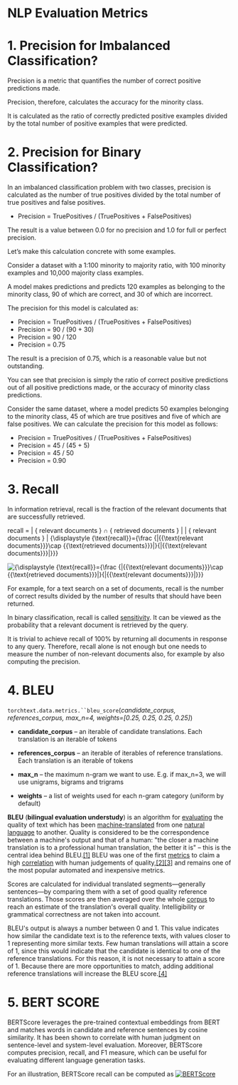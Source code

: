 # NLP Evaluation Metrics

# 1.  Precision for Imbalanced Classification?
Precision is a metric that quantifies the number of correct positive predictions made.

Precision, therefore, calculates the accuracy for the minority class.

It is calculated as the ratio of correctly predicted positive examples divided by the total number of positive examples that were predicted.



# 2. Precision for Binary Classification?
In an imbalanced classification problem with two classes, precision is calculated as the number of true positives divided by the total number of true positives and false positives.

-   Precision = TruePositives / (TruePositives + FalsePositives)

The result is a value between 0.0 for no precision and 1.0 for full or perfect precision.

Let’s make this calculation concrete with some examples.

Consider a dataset with a 1:100 minority to majority ratio, with 100 minority examples and 10,000 majority class examples.

A model makes predictions and predicts 120 examples as belonging to the minority class, 90 of which are correct, and 30 of which are incorrect.

The precision for this model is calculated as:

-   Precision = TruePositives / (TruePositives + FalsePositives)
-   Precision = 90 / (90 + 30)
-   Precision = 90 / 120
-   Precision = 0.75

The result is a precision of 0.75, which is a reasonable value but not outstanding.

You can see that precision is simply the ratio of correct positive predictions out of all positive predictions made, or the accuracy of minority class predictions.

Consider the same dataset, where a model predicts 50 examples belonging to the minority class, 45 of which are true positives and five of which are false positives. We can calculate the precision for this model as follows:

-   Precision = TruePositives / (TruePositives + FalsePositives)
-   Precision = 45 / (45 + 5)
-   Precision = 45 / 50
-   Precision = 0.90

						

# 3. Recall

In information retrieval, recall is the fraction of the relevant documents that are successfully retrieved.

recall = | { relevant documents } ∩ { retrieved documents } | | { relevant documents } | {\displaystyle {\text{recall}}={\frac {|\{{\text{relevant documents}}\}\cap \{{\text{retrieved documents}}\}|}{|\{{\text{relevant documents}}\}|}}}

![{\displaystyle {\text{recall}}={\frac {|\{{\text{relevant documents}}\}\cap \{{\text{retrieved documents}}\}|}{|\{{\text{relevant documents}}\}|}}}](https://wikimedia.org/api/rest_v1/media/math/render/svg/43a4548e95fde15433d8e3cd3c80ced433f54abe)

For example, for a text search on a set of documents, recall is the number of correct results divided by the number of results that should have been returned.

In binary classification, recall is called [sensitivity](https://en.wikipedia.org/wiki/Sensitivity_and_specificity#Sensitivity "Sensitivity and specificity"). It can be viewed as the probability that a relevant document is retrieved by the query.

It is trivial to achieve recall of 100% by returning all documents in response to any query. Therefore, recall alone is not enough but one needs to measure the number of non-relevant documents also, for example by also computing the precision.


# 4. BLEU

`torchtext.data.metrics.``bleu_score`(_candidate_corpus, references_corpus, max_n=4, weights=[0.25, 0.25, 0.25, 0.25]_)

-   **candidate_corpus** – an iterable of candidate translations. Each translation is an iterable of tokens
    
-   **references_corpus** – an iterable of iterables of reference translations. Each translation is an iterable of tokens
    
-   **max_n** – the maximum n-gram we want to use. E.g. if max_n=3, we will use unigrams, bigrams and trigrams
    
-   **weights** – a list of weights used for each n-gram category (uniform by default)

**BLEU** (**bilingual evaluation understudy**) is an algorithm for [evaluating](https://en.wikipedia.org/wiki/Evaluation_of_machine_translation "Evaluation of machine translation") the quality of text which has been [machine-translated](https://en.wikipedia.org/wiki/Machine_translation "Machine translation") from one [natural language](https://en.wikipedia.org/wiki/Natural_language "Natural language") to another. Quality is considered to be the correspondence between a machine's output and that of a human: "the closer a machine translation is to a professional human translation, the better it is" – this is the central idea behind BLEU.[[1]](https://en.wikipedia.org/wiki/BLEU#endnote_Papineni2002a) BLEU was one of the first [metrics](https://en.wikipedia.org/wiki/Metric_(mathematics) "Metric (mathematics)") to claim a high [correlation](https://en.wikipedia.org/wiki/Correlation "Correlation") with human judgements of quality,[[2]](https://en.wikipedia.org/wiki/BLEU#endnote_Papineni2002a)[[3]](https://en.wikipedia.org/wiki/BLEU#endnote_Coughlin2003a) and remains one of the most popular automated and inexpensive metrics.

Scores are calculated for individual translated segments—generally sentences—by comparing them with a set of good quality reference translations. Those scores are then averaged over the whole [corpus](https://en.wikipedia.org/wiki/Text_corpus "Text corpus") to reach an estimate of the translation's overall quality. Intelligibility or grammatical correctness are not taken into account.

BLEU's output is always a number between 0 and 1. This value indicates how similar the candidate text is to the reference texts, with values closer to 1 representing more similar texts. Few human translations will attain a score of 1, since this would indicate that the candidate is identical to one of the reference translations. For this reason, it is not necessary to attain a score of 1. Because there are more opportunities to match, adding additional reference translations will increase the BLEU score.[[4]](https://en.wikipedia.org/wiki/BLEU#endnote_Papineni2002a)


# 5. BERT SCORE
BERTScore leverages the pre-trained contextual embeddings from BERT and matches words in candidate and reference sentences by cosine similarity. It has been shown to correlate with human judgment on sentence-level and system-level evaluation. Moreover, BERTScore computes precision, recall, and F1 measure, which can be useful for evaluating different language generation tasks.

For an illustration, BERTScore recall can be computed as [![](https://github.com/Tiiiger/bert_score/raw/master/bert_score.png "BERTScore")](https://github.com/Tiiiger/bert_score/blob/master/bert_score.png)
